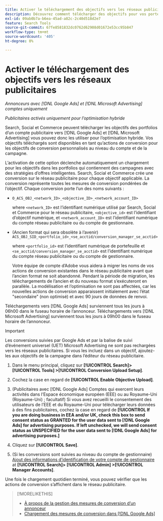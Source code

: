 ```yaml
---
title: Activer le téléchargement des objectifs vers les réseaux publicitaires
description: Découvrez comment télécharger des objectifs pour vos portefeuilles hybrides vers [!DNL Google Ads] et [!DNL Microsoft Advertising].
exl-id: 09ab0b7a-b6ea-45ad-a82c-2c40d518d2e7
feature: Search Tools
source-git-commit: 67fe8581832dc0762d62908d01672e53cc95b847
workflow-type: tm+mt
source-wordcount: '405'
ht-degree: 0%

---
```


# Activer le téléchargement des objectifs vers les réseaux publicitaires

*Annonceurs avec [!DNL Google Ads] et [!DNL Microsoft Advertising] comptes uniquement*

*Publicitaires activés uniquement pour l’optimisation hybride*

Search, Social et Commerce peuvent télécharger les objectifs des portfolios d’un compte publicitaire vers [!DNL Google Ads] et [!DNL Microsoft Advertising] vous pouvez donc les utiliser pour l’optimisation hybride. Vos objectifs téléchargés sont disponibles en tant qu’actions de conversion pour les objectifs de conversion personnalisés au niveau du compte et de la campagne.

L’activation de cette option déclenche automatiquement un chargement pour les objectifs dans les portfolios qui contiennent des campagnes avec des stratégies d’offres intelligentes. Search, Social et Commerce crée une conversion sur le réseau publicitaire pour chaque objectif applicable. La conversion représente toutes les mesures de conversion pondérées de l’objectif. Chaque conversion porte l’un des noms suivants :

* `O_ACS_OBJ_<network_ID>_<objective_ID>_<network_account_ID>`

  where `<network_ID>` est l’identifiant numérique utilisé par Search, Social et Commerce pour le réseau publicitaire, `<objective_id>` est l’identifiant d’objectif numérique, et `<network_account_ID>` est l’identifiant numérique du compte réseau publicitaire ou du compte de gestionnaire.

* (Ancien format qui sera obsolète à l’avenir) `ACS_OBJ_SID_<portfolio_id>_<se_acctid/conversion_manager_se_acctid>`

  where `<portfolio_id>` est l’identifiant numérique de portefeuille et `<se_acctid/conversion_manager_se_acctid>` est l’identifiant numérique du compte réseau publicitaire ou du compte de gestionnaire.

  Votre équipe de compte d’Adobe vous aidera à migrer les noms de vos actions de conversion existantes dans le réseau publicitaire avant que l’ancien format ne soit abandonné. Pendant la période de migration, les téléchargements de l’ancien et du nouveau format s’exécuteront en parallèle. La modélisation et l’optimisation ne sont pas affectées, car les nouvelles actions de conversion apparaissent initialement avec l’état &quot;secondaire&quot; (non optimisé) et avec 90 jours de données de renvoi.

Téléchargements vers [!DNL Google Ads] surviennent tous les jours à 06h00 dans le fuseau horaire de l’annonceur. Téléchargements vers [!DNL Microsoft Advertising] surviennent tous les jours à 09h00 dans le fuseau horaire de l’annonceur.

>[!IMPORTANT]
>
>Les conversions suivies par Google Ads et par la balise de suivi d’événement universel (UET) Microsoft Advertising ne sont pas rechargées vers les réseaux publicitaires. Si vous les incluez dans un objectif, ajoutez-les aux objectifs de la campagne dans l’éditeur du réseau publicitaire.

<!--
>[!IMPORTANT]
>
>Objectives for hybrid portfolios may include conversion goals from multiple ad networks and other types of conversion metrics. However, the individual campaigns in the portfolio can't include conversion goals that aren't included in the portfolio's objective; using additional conversion goals may impact portfolio performance.
-->

<!-- Can conversions from events triggered on other ad networks be included in the portfolio (and just be ignored)? -->

1. Dans le menu principal, cliquez sur **[!UICONTROL Search]> [!UICONTROL Tools] >[!UICONTROL Conversion Upload Setup]**.

1. Cochez la case en regard de **[!UICONTROL Enable Objective Upload]**.

1. (Publicitaires avec [!DNL Google Ads] Comptes qui exercent leurs activités dans l’Espace économique européen (EEE) ou au Royaume-Uni (Royaume-Uni) ; facultatif) Si vous avez recueilli le consentement des utilisateurs de l’EEE et du Royaume-Uni pour télécharger leurs données à des fins publicitaires, cochez la case en regard de **[!UICONTROL If you are doing business in EEA and/or UK, check this box to send consent status as GRANTED for the user data sent to [!DNL Google Ads] for advertising purposes. If left unchecked, we will send consent status as UNSPECIFIED for the user data sent to [!DNL Google Ads] for advertising purposes.]**

1. Cliquez sur **[!UICONTROL Save]**.

1. (Si les conversions sont suivies au niveau du compte de gestionnaire) [Ajout des informations d’identification de votre compte de gestionnaire](/help/search-social-commerce/admin/manager-accounts.md) at **[!UICONTROL Search]> [!UICONTROL Admin] >[!UICONTROL Manager Accounts]**.

Une fois le chargement quotidien terminé, vous pouvez vérifier que les actions de conversion s’affichent dans le réseau publicitaire.

>[!MORELIKETHIS]
>
>* [À propos de la gestion des mesures de conversion d’un annonceur](/help/search-social-commerce/admin/conversion-metrics/conversion-metric-about.md)
>* [Chargement des mesures de conversion dans [!DNL Google Ads]](conversion-metrics-upload-to-google.md)
